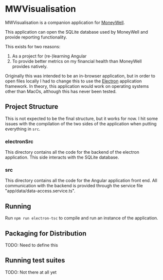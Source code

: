 # MWVisualisation

MWVisualisation is a companion application for [MoneyWell](https://moneywellapp.com).

This application can open the SQLite database used by MoneyWell and provide reporting functionality. 

This exists for two reasons:
1. As a project for (re-)learning Angular
2. To provide better metrics on my financial health than MoneyWell provides natively. 


Originally this was intended to be an in-browser application, but in order to open files locally I had to change this to use the [Electron](https://electronjs.org) application framework. In theory, this application would work on operating systems other than MacOs, although this has never been tested. 

## Project Structure

This is not expected to be the final structure, but it works for now. I hit some issues with the compilation of the two sides of the application when putting everything in `src`.

### electronSrc
This directory contains all the code for the backend of the electron application. This side interacts with the SQLite database. 

### src
This directory contains all the code for the Angular application front end. 
All communication with the backend is provided through the service file "app/data/data-access.service.ts".

## Running

Run `npm run electron-tsc` to compile and run an instance of the application.

## Packaging for Distribution
TODO: Need to define this

## Running test suites
TODO: Not there at all yet
